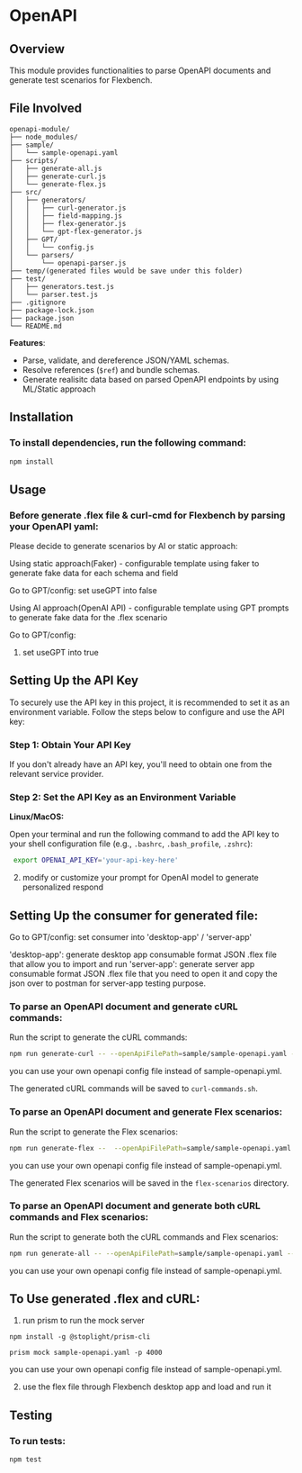 
# OpenAPI

## Overview

This module provides functionalities to parse OpenAPI documents and generate test scenarios for Flexbench.

## File Involved

```
openapi-module/
├── node_modules/
├── sample/
│   └── sample-openapi.yaml
├── scripts/
│   ├── generate-all.js
│   ├── generate-curl.js
│   └── generate-flex.js
├── src/
│   ├── generators/
│   │   ├── curl-generator.js
│   │   ├── field-mapping.js
│   │   ├── flex-generator.js
│   │   └── gpt-flex-generator.js
│   ├── GPT/
│   │   └── config.js
│   └── parsers/
│       └── openapi-parser.js
├── temp/(generated files would be save under this folder)
├── test/
│   ├── generators.test.js
│   └── parser.test.js
├── .gitignore
├── package-lock.json
├── package.json
└── README.md
```

**Features**:
- Parse, validate, and dereference JSON/YAML schemas.
- Resolve references (`$ref`) and bundle schemas.
- Generate realisitc data based on parsed OpenAPI endpoints by using ML/Static approach

## Installation

### To install dependencies, run the following command:

```sh
npm install
```

## Usage

### Before generate .flex file & curl-cmd for Flexbench by parsing your OpenAPI yaml:

Please decide to generate scenarios by AI or static approach:

Using static approach(Faker) - configurable template using faker to generate fake data for each schema and field

Go to GPT/config: set useGPT into false

Using AI approach(OpenAI API) - configurable template using GPT prompts to generate fake data for the .flex scenario

Go to GPT/config: 
1. set useGPT into true

## Setting Up the API Key

To securely use the API key in this project, it is recommended to set it as an environment variable. Follow the steps below to configure and use the API key:

### Step 1: Obtain Your API Key

If you don't already have an API key, you'll need to obtain one from the relevant service provider.

### Step 2: Set the API Key as an Environment Variable

**Linux/MacOS:**

   Open your terminal and run the following command to add the API key to your shell configuration file (e.g., `.bashrc`, `.bash_profile`, `.zshrc`):

  ```bash
   export OPENAI_API_KEY='your-api-key-here'
  ```
2. modify or customize your prompt for OpenAI model to generate personalized respond

## Setting Up the consumer for generated file:

Go to GPT/config: set consumer into 'desktop-app' / 'server-app'

'desktop-app': generate desktop app consumable format JSON .flex file that allow you to import and run
'server-app': generate server app consumable format JSON .flex file that you need to open it and copy the json over to postman for server-app testing purpose.

### To parse an OpenAPI document and generate cURL commands:

Run the script to generate the cURL commands:

```sh
npm run generate-curl -- --openApiFilePath=sample/sample-openapi.yaml --outputFilePath=temp/curl-commands.sh
```

you can use your own openapi config file instead of sample-openapi.yml.

The generated cURL commands will be saved to `curl-commands.sh`.

### To parse an OpenAPI document and generate Flex scenarios:

Run the script to generate the Flex scenarios:

```sh
npm run generate-flex --  --openApiFilePath=sample/sample-openapi.yaml --outputFilePath=temp/flex-scenarios.json
```

you can use your own openapi config file instead of sample-openapi.yml.

The generated Flex scenarios will be saved in the `flex-scenarios` directory.

### To parse an OpenAPI document and generate both cURL commands and Flex scenarios:

Run the script to generate both the cURL commands and Flex scenarios:

```sh
npm run generate-all -- --openApiFilePath=sample/sample-openapi.yaml --curlOutputFilePath=temp/curl-commands.sh --flexOutputFilePath=temp/flex-scenarios.json
```

you can use your own openapi config file instead of sample-openapi.yml.

## To Use generated .flex and cURL: 

1. run prism to run the mock server

```
npm install -g @stoplight/prism-cli 
```
```
prism mock sample-openapi.yaml -p 4000
```
you can use your own openapi config file instead of sample-openapi.yml.

2. use the flex file through Flexbench desktop app and load and run it

## Testing

### To run tests:

```
npm test
```